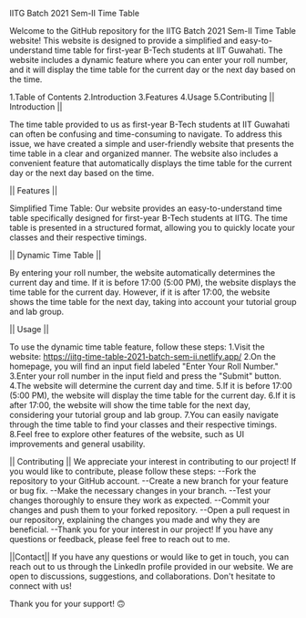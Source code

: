 
IITG Batch 2021 Sem-II Time Table

Welcome to the GitHub repository for the IITG Batch 2021 Sem-II Time Table website! This website is designed to provide a simplified and easy-to-understand time table for first-year B-Tech students at IIT Guwahati. The website includes a dynamic feature where you can enter your roll number, and it will display the time table for the current day or the next day based on the time.

1.Table of Contents
2.Introduction
3.Features
4.Usage
5.Contributing
|| Introduction ||

The time table provided to us as first-year B-Tech students at IIT Guwahati can often be confusing and time-consuming to navigate. To address this issue, we have created a simple and user-friendly website that presents the time table in a clear and organized manner. The website also includes a convenient feature that automatically displays the time table for the current day or the next day based on the time.

|| Features ||

Simplified Time Table: Our website provides an easy-to-understand time table specifically designed for first-year B-Tech students at IITG. The time table is presented in a structured format, allowing you to quickly locate your classes and their respective timings.

|| Dynamic Time Table ||

By entering your roll number, the website automatically determines the current day and time. If it is before 17:00 (5:00 PM), the website displays the time table for the current day. However, if it is after 17:00, the website shows the time table for the next day, taking into account your tutorial group and lab group.

|| Usage ||

To use the dynamic time table feature, follow these steps:
1.Visit the website: https://iitg-time-table-2021-batch-sem-ii.netlify.app/
2.On the homepage, you will find an input field labeled "Enter Your Roll Number."
3.Enter your roll number in the input field and press the "Submit" button.
4.The website will determine the current day and time.
5.If it is before 17:00 (5:00 PM), the website will display the time table for the current day.
6.If it is after 17:00, the website will show the time table for the next day, considering your tutorial group and lab group.
7.You can easily navigate through the time table to find your classes and their respective timings.
8.Feel free to explore other features of the website, such as UI improvements and general usability.

|| Contributing ||
We appreciate your interest in contributing to our project! If you would like to contribute, please follow these steps:
--Fork the repository to your GitHub account.
--Create a new branch for your feature or bug fix.
--Make the necessary changes in your branch.
--Test your changes thoroughly to ensure they work as expected.
--Commit your changes and push them to your forked repository.
--Open a pull request in our repository, explaining the changes you made and why they are beneficial.
--Thank you for your interest in our project! If you have any questions or feedback, please feel free to reach out to me.

||Contact||
If you have any questions or would like to get in touch, you can reach out to us through the LinkedIn profile provided in our website. We are open to discussions, suggestions, and collaborations. Don't hesitate to connect with us!

Thank you for your support!
:upside_down_face:
